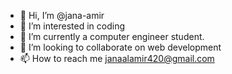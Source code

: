 - 👋 Hi, I’m @jana-amir
- 👀 I’m interested in coding
- 🌱 I’m currently a computer engineer student.
- 💞️ I’m looking to collaborate on web development
- 📫 How to reach me janaalamir420@gmail.com

<!---
jana-amir/jana-amir is a ✨ special ✨ repository because its `README.md` (this file) appears on your GitHub profile.
You can click the Preview link to take a look at your changes.
--->
